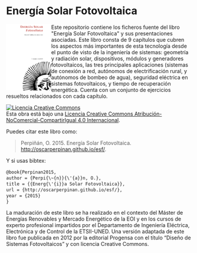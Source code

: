 Energía Solar Fotovoltaica
===

<img src="figs/portadaESF.png" alt="portadaESF" height="180"
align="left"/>Este repositorio contiene los ficheros fuente del libro
"Energía Solar Fotovoltaica" y sus presentaciones asociadas. Este
libro consta de 9 capítulos que cubren los aspectos más importantes de
esta tecnología desde el punto de visto de la ingeniería de sistemas:
geometría y radiación solar, dispositivos, módulos y generadores
fotovoltaicos, las tres principales aplicaciones (sistemas de conexión
a red, autónomos de electrificación rural, y autónomos de bombeo de
agua), seguridad eléctrica en sistemas fotovoltaicos, y tiempo de
recuperación energética. Cuenta con un conjunto de ejercicios
resueltos relacionados con cada capítulo.

<a rel="license"
href="http://creativecommons.org/licenses/by-nc-sa/4.0/"><img
alt="Licencia Creative Commons" style="border-width:0"
src="http://i.creativecommons.org/l/by-nc-sa/4.0/88x31.png" /></a><br
/>Esta obra está bajo una <a rel="license"
href="http://creativecommons.org/licenses/by-nc-sa/4.0/">Licencia
Creative Commons Atribución-NoComercial-CompartirIgual 4.0
Internacional</a>.

Puedes citar este libro como:

> Perpiñán, O. 2015. Energía Solar Fotovoltaica. http://oscarperpinan.github.io/esf/.

Y si usas bibtex: 

    @book{Perpinan2015,
    author = {Perpi{\~{n}}{\'{a}}n, O.},
    title = {{Energ{\'{i}}a Solar Fotovoltaica}},
    url = {http://oscarperpinan.github.io/esf/},
    year = {2015}
    }


La maduración de este libro se ha realizado en el contexto del Máster
de Energías Renovables y Mercado Energético de la EOI y en los cursos
de experto profesional impartidos por el Departamento de Ingeniería
Eléctrica, Electrónica y de Control de la ETSII-UNED. Una versión
adaptada de este libro fue publicada en 2012 por la editorial Progensa
con el título “Diseño de Sistemas Fotovoltaicos” y con licencia
Creative Commons.

